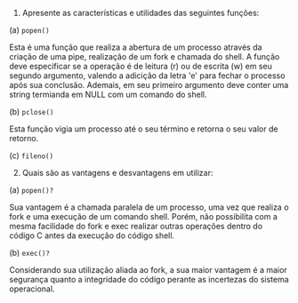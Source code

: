  1. Apresente as características e utilidades das seguintes funções:

(a) `popen()`
  
Esta é uma função que realiza a abertura de um processo através da criação de uma pipe, realização de um fork e chamada do shell. A função
deve especificar se a operação é de leitura (r) ou de escrita (w) em seu segundo argumento, valendo a adicição da letra 'e' para fechar o processo após sua conclusão. Ademais, em seu primeiro argumento deve  conter uma string termianda em NULL com um comando do shell.

(b) `pclose()`

Esta função vigia um processo até o seu término e retorna o seu valor de retorno.

(c) `fileno()`

2. Quais são as vantagens e desvantagens em utilizar:

(a) `popen()?`

Sua vantagem é a chamada paralela de um processo, uma vez que realiza o fork e uma execução de um comando shell. Porém, não possibilita com a mesma facilidade do fork e exec realizar outras operações dentro do código C antes da execução do código shell.

(b) `exec()?`

Considerando sua utilização aliada ao fork, a sua maior vantagem é a maior segurança quanto a integridade do código perante as incertezas do sistema operacional. 